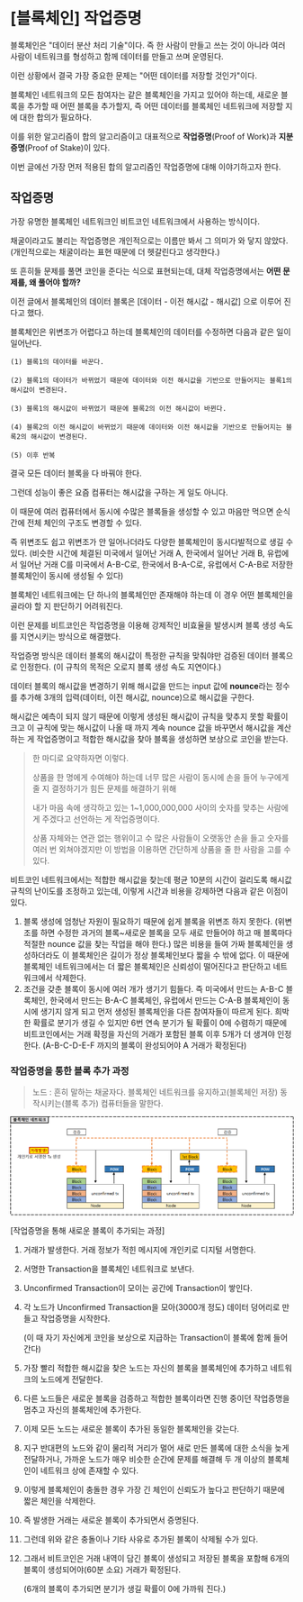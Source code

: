 # [블록체인] 작업증명

블록체인은 "데이터 분산 처리 기술"이다. 즉 한 사람이 만들고 쓰는 것이 아니라 여러 사람이 네트워크를 형성하고 함께 데이터를 만들고 쓰며 운영된다.

이런 상황에서 결국 가장 중요한 문제는 "어떤 데이터를 저장할 것인가"이다.

블록체인 네트워크의 모든 참여자는 같은 블록체인을 가지고 있어야 하는데, 새로운 블록을 추가할 때 어떤 블록을 추가할지, 즉 어떤 데이터를 블록체인 네트워크에 저장할 지에 대한 합의가 필요하다.

이를 위한 알고리즘이 합의 알고리즘이고 대표적으로 **작업증명**(Proof of Work)과 **지분증명**(Proof of Stake)이 있다.

이번 글에선 가장 먼저 적용된 합의 알고리즘인 작업증명에 대해 이야기하고자 한다.



## 작업증명

가장 유명한 블록체인 네트워크인 비트코인 네트워크에서 사용하는 방식이다.

채굴이라고도 불리는 작업증명은 개인적으로는 이름만 봐서 그 의미가 와 닿지 않았다. (개인적으로는 채굴이라는 표현 때문에 더 헷갈린다고 생각한다.)

또 흔히들 문제를 풀면 코인을 준다는 식으로 표현되는데, 대체 작업증명에서는 **어떤 문제를, 왜 풀어야 할까?**



이전 글에서 블록체인의 데이터 블록은 [데이터 - 이전 해시값 - 해시값] 으로 이루어 진다고 했다.

블록체인은 위변조가 어렵다고 하는데 블록체인의 데이터를 수정하면 다음과 같은 일이 일어난다.

```
(1) 블록1의 데이터를 바꾼다.

(2) 블록1의 데이터가 바뀌었기 때문에 데이터와 이전 해시값을 기반으로 만들어지는 블록1의 해시값이 변경된다.

(3) 블록1의 해시값이 바뀌었기 때문에 블록2의 이전 해시값이 바뀐다.

(4) 블록2의 이전 해시값이 바뀌었기 때문에 데이터와 이전 해시값을 기반으로 만들어지는 블록2의 해시값이 변경된다.

(5) 이후 반복
```

결국 모든 데이터 블록을 다 바꿔야 한다.



그런데 성능이 좋은 요즘 컴퓨터는 해시값을 구하는 게 일도 아니다.

이 때문에 여러 컴퓨터에서 동시에 수많은 블록들을 생성할 수 있고 마음만 먹으면 순식간에 전체 체인의 구조도 변경할 수 있다.

즉 위변조도 쉽고 위변조가 안 일어나더라도 다양한 블록체인이 동시다발적으로 생길 수 있다. (비슷한 시간에 체결된 미국에서 일어난 거래 A, 한국에서 일어난 거래 B, 유럽에서 일어난 거래 C를 미국에서 A-B-C로, 한국에서 B-A-C로, 유럽에서 C-A-B로 저장한 블록체인이 동시에 생성될 수 있다)

블록체인 네트워크에는 단 하나의 블록체인만 존재해야 하는데 이 경우 어떤 블록체인을 골라야 할 지 판단하기 어려워진다.

이런 문제를 비트코인은 작업증명을 이용해 강제적인 비효율을 발생시켜 블록 생성 속도를 지연시키는 방식으로 해결했다.



작업증명 방식은 데이터 블록의 해시값이 특정한 규칙을 맞춰야만 검증된 데이터 블록으로 인정한다. (이 규칙의 목적은 오로지 블록 생성 속도 지연이다.)

데이터 블록의 해시값을 변경하기 위해 해시값을 만드는 input 값에 **nounce**라는 정수를 추가해 3개의 입력(데이터, 이전 해시값, nounce)으로 해시값을 구한다.

해시값은 예측이 되지 않기 때문에 이렇게 생성된 해시값이 규칙을 맞추지 못할 확률이 크고 이 규칙에 맞는 해시값이 나올 때 까지 계속 nounce 값을 바꾸면서 해시값을 계산하는 게 작업증명이고 적합한 해시값을 찾아 블록을 생성하면 보상으로 코인을 받는다.



> 한 마디로 요약하자면 이렇다.
>
> 상품을 한 명에게 수여해야 하는데 너무 많은 사람이 동시에 손을 들어 누구에게 줄 지 결정하기가 힘든 문제를 해결하기 위해
>
> 내가 마음 속에 생각하고 있는 1~1,000,000,000 사이의 숫자를 맞추는 사람에게 주겠다고 선언하는 게 작업증명이다.
>
> 상품 자체와는 연관 없는 행위이고 수 많은 사람들이 오랫동안 손을 들고 숫자를 여러 번 외쳐야겠지만 이 방법을 이용하면 간단하게 상품을 줄 한 사람을 고를 수 있다.



비트코인 네트워크에서는 적합한 해시값을 찾는데 평균 10분의 시간이 걸리도록 해시값 규칙의 난이도를 조정하고 있는데, 이렇게 시간과 비용을 강제하면 다음과 같은 이점이 있다.



1) 블록 생성에 엄청난 자원이 필요하기 때문에 쉽게 블록을 위변조 하지 못한다. (위변조를 하면 수정한 과거의 블록~새로운 블록을 모두 새로 만들어야 하고 매 블록마다 적절한 nounce 값을 찾는 작업을 해야 한다.) 많은 비용을 들여 가짜 블록체인을 생성하더라도 이 블록체인은 길이가 정상 블록체인보다 짧을 수 밖에 없다. 이 때문에 블록체인 네트워크에서는 더 짧은 블록체인은 신뢰성이 떨어진다고 판단하고 네트워크에서 삭제한다.
2) 조건을 갖춘 블록이 동시에 여러 개가 생기기 힘들다. 즉 미국에서 만드는 A-B-C 블록체인, 한국에서 만드는 B-A-C 블록체인, 유럽에서 만드는 C-A-B 블록체인이 동시에 생기지 않게 되고 먼저 생성된 블록체인을 다른 참여자들이 따르게 된다. 희박한 확률로 분기가 생길 수 있지만 6번 연속 분기가 될 확률이 0에 수렴하기 때문에 비트코인에서는 거래 확정을 자신의 거래가 포함된 블록 이후 5개가 더 생겨야 인정한다. (A-B-C-D-E-F 까지의 블록이 완성되어야 A 거래가 확정된다)



### 작업증명을 통한 블록 추가 과정

> 노드 : 흔히 말하는 채굴자다. 블록체인 네트워크를 유지하고(블록체인 저장) 동작시키는(블록 추가) 컴퓨터들을 말한다.

![image-20211203004959189](../../../../public/assets/image-20211203004959189.png)

[작업증명을 통해 새로운 블록이 추가되는 과정]

1. 거래가 발생한다. 거래 정보가 적힌 메시지에 개인키로 디지털 서명한다.

2. 서명한 Transaction을 블록체인 네트워크로 보낸다.

3. Unconfirmed Transaction이 모이는 공간에 Transaction이 쌓인다.

4. 각 노드가 Unconfirmed Transaction을 모아(3000개 정도) 데이터 덩어리로 만들고 작업증명을 시작한다.

   (이 때 자기 자신에게 코인을 보상으로 지급하는 Transaction이 블록에 함께 들어간다)

5. 가장 빨리 적합한 해시값을 찾은 노드는 자신의 블록을 블록체인에 추가하고 네트워크의 노드에게 전달한다.

6. 다른 노드들은 새로운 블록을 검증하고 적합한 블록이라면 진행 중이던 작업증명을 멈추고 자신의 블록체인에 추가한다.

7. 이제 모든 노드는 새로운 블록이 추가된 동일한 블록체인을 갖는다.



8. 지구 반대편의 노드와 같이 물리적 거리가 멀어 새로 만든 블록에 대한 소식을 늦게 전달하거나, 가까운 노드가 매우 비슷한 순간에 문제를 해결해 두 개 이상의 블록체인이 네트워크 상에 존재할 수 있다.
9. 이렇게 블록체인이 충돌한 경우 가장 긴 체인이 신뢰도가 높다고 판단하기 때문에 짧은 체인을 삭제한다.



10. 즉 발생한 거래는 새로운 블록이 추가되면서 증명된다.

11. 그런데 위와 같은 충돌이나 기타 사유로 추가된 블록이 삭제될 수가 있다.

12. 그래서 비트코인은 거래 내역이 담긴 블록이 생성되고 저장된 블록을 포함해 6개의 블록이 생성되어야(60분 소요) 거래가 확정된다.

    (6개의 블록이 추가되면 분기가 생길 확률이 0에 가까워 진다.)
